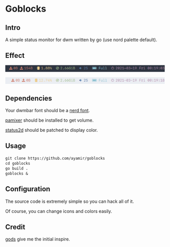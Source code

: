 # Goblocks

## Intro

A simple status monitor for dwm written by go (use nord palette default).

## Effect

![dark](./shot/dark.png)

![light](./shot/light.png)

## Dependencies

Your dwmbar font should be a [nerd font](https://github.com/ryanoasis/nerd-fonts).

[pamixer](https://github.com/cdemoulins/pamixer) should be installed to get volume.

[status2d](https://dwm.suckless.org/patches/status2d/) should be patched to display color.

## Usage

```shell
git clone https://github.com/ayamir/goblocks
cd goblocks
go build .
goblocks &
```

## Configuration

The source code is extremely simple so you can hack all of it.

Of course, you can change icons and colors easily.

## Credit

[gods](https://github.com/schachmat/gods) give me the initial inspire.
